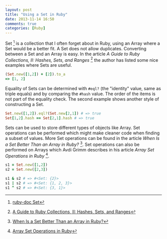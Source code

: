 ```yaml
---
layout: post
title: "Using a Set in Ruby"
date: 2013-11-14 16:50
comments: true
categories: [Ruby]
---
```


Set [^rubydoc] is a collection that I often forget about in Ruby, using an Array where a Set would be a better fit. A Set does not allow duplicates. Converting between a Set and an Array is easy. In the article *A Guide to Ruby Collections, II: Hashes, Sets, and Ranges* [^sitepoint] the author has listed some nice examples where Sets are useful.

``` ruby
(Set.new([1,2]) + [2]).to_a
=> [1, 2]
```

Equality of Sets can be determined with `#eql?` (the "identity" value, same as triple equals) and by comparing the `#hash` value. The order of the items is not part of the equality check. The second example shows another style of constructing a Set.

``` ruby
Set.new([1,2]).eql?(Set.new[2,1]) # => true
Set[1,2].hash == Set[2,1].hash # => true
```

Sets can be used to store different types of objects like Array. Set operations can be performed which might make cleaner code when finding a subset of values. More Set operations can be found in the article *When Is a Set Better Than an Array in Ruby?* [^setbetter]. Set operations can also be performed on Arrays which Avdi Grimm describes in his article *Array Set Operations in Ruby* [^setarray].

``` ruby
s1 = Set.new([1,2])
s2 = Set.new([2,3])

s1 & s2 # => #<Set: {2}>
s1 | s2 # => #<Set: {1, 2, 3}> 
s1 ^ s2 # => #<Set: {3, 1}>
```

[^rubydoc]: [ruby-doc Set](http://www.ruby-doc.org/stdlib-2.0.0/libdoc/set/rdoc/Set.html)

[^setbetter]: [When Is a Set Better Than an Array in Ruby?](http://spin.atomicobject.com/2012/09/04/when-is-a-set-better-than-an-array-in-ruby/)

[^setarray]: [Array Set Operations in Ruby](http://devblog.avdi.org/2012/08/27/array-set-operations-in-ruby/)

[^sitepoint]: [A Guide to Ruby Collections, II: Hashes, Sets, and Ranges](http://www.sitepoint.com/guide-ruby-collections-ii-hashes-sets-ranges/)

